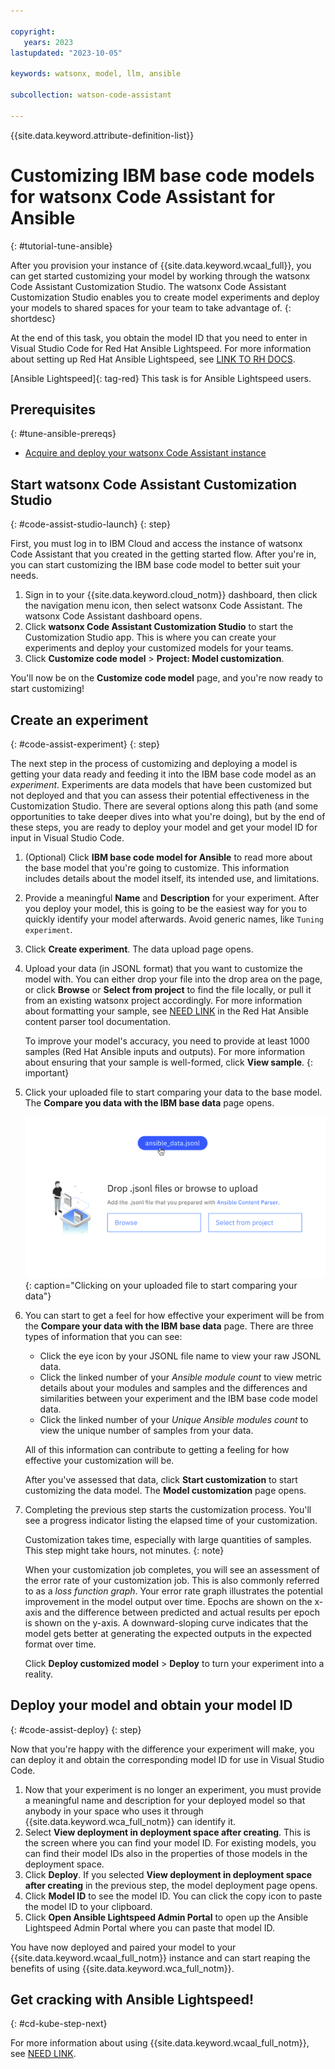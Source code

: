 ```yaml
---

copyright:
   years: 2023
lastupdated: "2023-10-05"

keywords: watsonx, model, llm, ansible

subcollection: watson-code-assistant

---
```


{{site.data.keyword.attribute-definition-list}}

# Customizing IBM base code models for watsonx Code Assistant for Ansible
{: #tutorial-tune-ansible}

After you provision your instance of {{site.data.keyword.wcaal_full}}, you can get started customizing your model by working through the watsonx Code Assistant Customization Studio. The watsonx Code Assistant Customization Studio enables you to create model experiments and deploy your models to shared spaces for your team to take advantage of.
{: shortdesc}

At the end of this task, you obtain the model ID that you need to enter in Visual Studio Code for Red Hat Ansible Lightspeed. For more information about setting up Red Hat Ansible Lightspeed, see [LINK TO RH DOCS](https://docs.ai.ansible.redhat.com/).

[Ansible Lightspeed]{: tag-red} This task is for Ansible Lightspeed users.

## Prerequisites
{: #tune-ansible-prereqs}

* [Acquire and deploy your watsonx Code Assistant instance](./getting-started.md)

## Start watsonx Code Assistant Customization Studio
{: #code-assist-studio-launch}
{: step}

First, you must log in to IBM Cloud and access the instance of watsonx Code Assistant that you created in the getting started flow. After you're in, you can start customizing the IBM base code model to better suit your needs.

1. Sign in to your {{site.data.keyword.cloud_notm}} dashboard, then click the navigation menu icon, then select watsonx Code Assistant. The watsonx Code Assistant dashboard opens.
2. Click **watsonx Code Assistant Customization Studio** to start the Customization Studio app. This is where you can create your experiments and deploy your customized models for your teams.
3. Click **Customize code model** > **Project: Model customization**.

You'll now be on the **Customize code model** page, and you're now ready to start customizing!

## Create an experiment
{: #code-assist-experiment}
{: step}

The next step in the process of customizing and deploying a model is getting your data ready and feeding it into the IBM base code model as an *experiment*. Experiments are data models that have been customized but not deployed and that you can assess their potential effectiveness in the Customization Studio. There are several options along this path (and some opportunities to take deeper dives into what you're doing), but by the end of these steps, you are ready to deploy your model and get your model ID for input in Visual Studio Code.

1. (Optional) Click **IBM base code model for Ansible** to read more about the base model that you're going to customize. This information includes details about the model itself, its intended use, and limitations.
2. Provide a meaningful **Name** and **Description** for your experiment. After you deploy your model, this is going to be the easiest way for you to quickly identify your model afterwards. Avoid generic names, like `Tuning experiment`.
3. Click **Create experiment**. The data upload page opens.
4. Upload your data (in JSONL format) that you want to customize the model with. You can either drop your file into the drop area on the page, or click **Browse** or **Select from project** to find the file locally, or pull it from an existing watsonx project accordingly. For more information about formatting your sample, see [NEED LINK](https://docs.ai.ansible.redhat.com/) in the Red Hat Ansible content parser tool documentation.

   To improve your model's accuracy, you need to provide at least 1000 samples (Red Hat Ansible inputs and outputs). For more information about ensuring that your sample is well-formed, click **View sample**.
   {: important}

5. Click your uploaded file to start comparing your data to the base model. The **Compare you data with the IBM base data** page opens.

   ![Clicking your uploaded file to start comparing your data](./images/prepare_data_click.png){: caption="Clicking on your uploaded file to start comparing your data"}

6. You can start to get a feel for how effective your experiment will be from the **Compare your data with the IBM base data** page. There are three types of information that you can see:

   * Click the eye icon by your JSONL file name to view your raw JSONL data.
   * Click the linked number of your *Ansible module count* to view metric details about your modules and samples and the differences and similarities between your experiment and the IBM base code model data.
   * Click the linked number of your *Unique Ansible modules count* to view the unique number of samples from your data.

   All of this information can contribute to getting a feeling for how effective your customization will be.

   After you've assessed that data, click **Start customization** to start customizing the data model. The **Model customization** page opens.

7. Completing the previous step starts the customization process. You'll see a progress indicator listing the elapsed time of your customization. 

   Customization takes time, especially with large quantities of samples. This step might take hours, not minutes.
   {: note}

   When your customization job completes, you will see an assessment of the error rate of your customization job. This is also commonly referred to as a *loss function graph*. Your error rate graph illustrates the potential improvement in the model output over time. Epochs are shown on the x-axis and the difference between predicted and actual results per epoch is shown on the y-axis. A downward-sloping curve indicates that the model gets better at generating the expected outputs in the expected format over time.

   Click **Deploy customized model** > **Deploy** to turn your experiment into a reality.

## Deploy your model and obtain your model ID
{: #code-assist-deploy}
{: step}

Now that you're happy with the difference your experiment will make, you can deploy it and obtain the corresponding model ID for use in Visual Studio Code.

1. Now that your experiment is no longer an experiment, you must provide a meaningful name and description for your deployed model so that anybody in your space who uses it through {{site.data.keyword.wca_full_notm}} can identify it.
2. Select **View deployment in deployment space after creating**. This is the screen where you can find your model ID. For existing models, you can find their model IDs also in the properties of those models in the deployment space.
3. Click **Deploy**. If you selected **View deployment in deployment space after creating** in the previous step, the model deployment page opens.
4. Click **Model ID** to see the model ID. You can click the copy icon to paste the model ID to your clipboard.
5. Click **Open Ansible Lightspeed Admin Portal** to open up the Ansible Lightspeed Admin Portal where you can paste that model ID.

You have now deployed and paired your model to your {{site.data.keyword.wcaal_full_notm}} instance and can start reaping the benefits of using {{site.data.keyword.wca_full_notm}}.

## Get cracking with Ansible Lightspeed!
{: #cd-kube-step-next}

For more information about using {{site.data.keyword.wcaal_full_notm}}, see [NEED LINK](https://docs.ai.ansible.redhat.com/).
